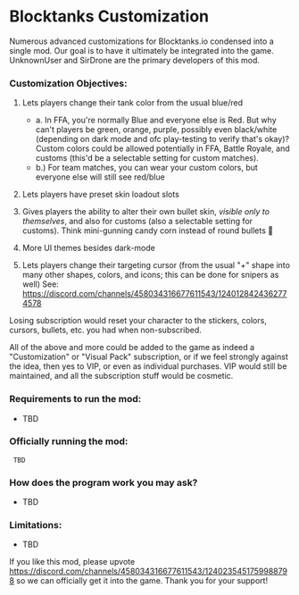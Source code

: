 # Blocktanks Customization
Numerous advanced customizations for Blocktanks.io condensed into a single mod.  Our goal is to have it ultimately be integrated into the game.  UnknownUser and SirDrone are the primary developers of this mod.

### Customization Objectives:
1. Lets players change their tank color from the usual blue/red
   - a. In FFA, you're normally Blue and everyone else is Red.  But why can't players be green, orange, purple, possibly even black/white (depending on dark mode and ofc play-testing to verify that's okay)?   Custom colors could be allowed potentially in FFA, Battle Royale, and customs (this'd be a selectable setting for custom matches).
   - b.) For team matches, you can wear your custom colors, but everyone else will still see red/blue

2.  Lets players have preset skin loadout slots

3.  Gives players the ability to alter their own bullet skin, *visible only to themselves*, and also for customs (also a selectable setting for customs).  Think mini-gunning candy corn instead of round bullets 🍬 

4.  More UI themes besides dark-mode

5.  Lets players change their targeting cursor (from the usual "+" shape into many other shapes, colors, and icons; this can be done for snipers as well)
See: https://discord.com/channels/458034316677611543/1240128424362774578

Losing subscription would reset your character to the stickers, colors, cursors, bullets, etc. you had when non-subscribed.

All of the above and more could be added to the game as indeed a "Customization" or "Visual Pack" subscription, or if we feel strongly against the idea, then yes to VIP, or even as individual purchases.  VIP would still be maintained, and all the subscription stuff would be cosmetic.

### Requirements to run the mod:
- TBD

### Officially running the mod:
     TBD

### How does the program work you may ask?
- TBD 

### Limitations:
- TBD 

If you like this mod, please upvote https://discord.com/channels/458034316677611543/1240235451759988798 so we can officially get it into the game.  Thank you for your support!
